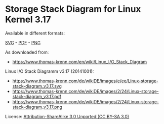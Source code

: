 # Storage Stack Diagram for Linux Kernel 3.17

Available in different formats:

[SVG](Linux-storage-stack-diagram_v4.0.svg) - [PDF](Linux-storage-stack-diagram_v4.0.pdf) - [PNG](Linux-storage-stack-diagram_v4.0.png)

As downloaded from:

- <https://www.thomas-krenn.com/en/wiki/Linux_I/O_Stack_Diagram>

Linux I/O Stack Diagramm v3.17 (20141001):

- <https://www.thomas-krenn.com/de/wikiDE/images/e/ee/Linux-storage-stack-diagram_v3.17.svg>
- <https://www.thomas-krenn.com/de/wikiDE/images/2/24/Linux-storage-stack-diagram_v3.17.pdf>
- <https://www.thomas-krenn.com/de/wikiDE/images/2/24/Linux-storage-stack-diagram_v3.17.png>

License: [Attribution-ShareAlike 3.0 Unported (CC BY-SA 3.0)](https://creativecommons.org/licenses/by-sa/3.0/)

